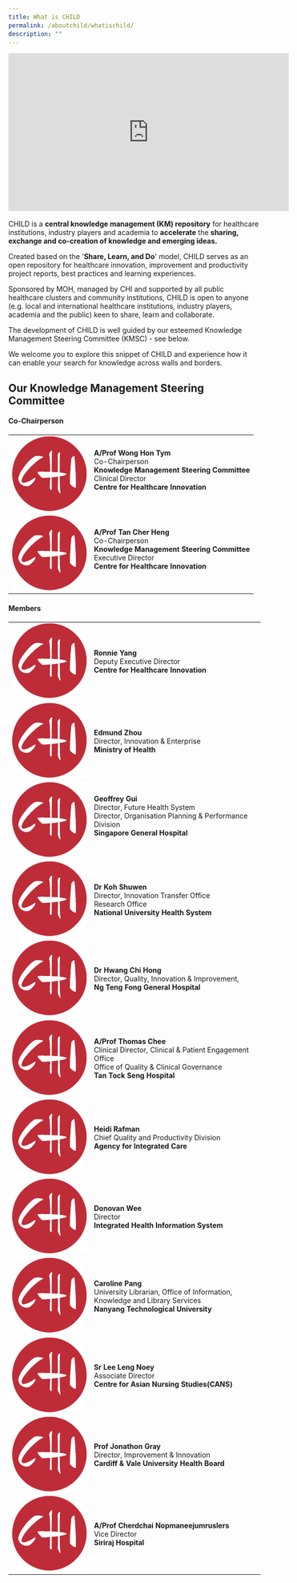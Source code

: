 ```yaml
---
title: What is CHILD
permalink: /aboutchild/whatischild/
description: ""
---
```

<iframe width="560" height="315" src="https://www.youtube.com/embed/-_j56iZxDIg" title="YouTube video player" frameborder="0" allow="accelerometer; autoplay; clipboard-write; encrypted-media; gyroscope; picture-in-picture; web-share" allowfullscreen=""></iframe>

CHILD is a **central knowledge management (KM) repository** for healthcare institutions, industry players and academia to **accelerate** the **sharing, exchange and co-creation of knowledge and emerging ideas.**
  
Created based on the '**Share, Learn, and Do**' model, CHILD serves as an open repository for healthcare innovation, improvement and productivity project reports, best practices and learning experiences.  
  
Sponsored by MOH, managed by CHI and supported by all public healthcare clusters and community institutions, CHILD is open to anyone (e.g. local and international healthcare institutions, industry players, academia and the public) keen to share, learn and collaborate. 

The development of CHILD is well guided by our esteemed Knowledge Management Steering Committee (KMSC) - see below.

We welcome you to explore this snippet of CHILD and experience how it can enable your search for knowledge across walls and&nbsp;borders.&nbsp;  

<h2>Our Knowledge Management Steering Committee</h2>

<h4>Co-Chairperson</h4>

<table cellpadding="10" border="0" style="width: 100%;">
<tbody>
<tr>
<td style="width: 150px;"><a href="https://www.linkedin.com/in/hon-tym-wong-758b1a13"><img alt="andrew1" src="/images/chi%20logo.png"></a></td>
<td><strong>A/Prof Wong Hon Tym</strong><br>Co-Chairperson<br><b>Knowledge Management Steering Committee</b><br>Clinical Director<br><b>Centre for Healthcare Innovation</b><br><a href="" target="_blank"><small></small></a><br>
</td></tr>
<tr>
<td style="width: 150px;"><a href="https://www.linkedin.com/in/cher-heng-tan-8b965216"><img alt="andrew1" src="/images/chi%20logo.png"></a></td>
<td><strong>A/Prof Tan Cher Heng</strong><br>Co-Chairperson<br><b>Knowledge Management Steering Committee</b><br>Executive Director<br><b>Centre for Healthcare Innovation</b><br><a href="https://www.linkedin.com/in/cher-heng-tan-8b965216" target="_blank"><small></small></a><br>
</td></tr>
</tbody>
</table>

<h4>Members</h4>

<table cellpadding="10" border="0" style="width: 100%;">
<tbody>
	<tr>
<td style="width: 150px;"><a href="https://www.linkedin.com/in/yangronnie"><img alt="andrew1" src="/images/chi%20logo.png"></a></td>
<td><br><strong>Ronnie Yang</strong><br>Deputy Executive Director
	<br><b>Centre for Healthcare Innovation</b> <br><a href="https://www.linkedin.com/in/yangronnie" target="_blank"><small></small></a><br></td>
</tr>
	<tr>
<td style="width: 150px;"><a href="https://www.linkedin.com/in/henriks-g%C3%B6ran-147604b3"><img alt="andrew1" src="/images/chi%20logo.png"></a></td>
<td><br><strong>Edmund Zhou </strong><br>Director, Innovation &amp; Enterprise<br><b>Ministry of Health</b><br><a href="https://www.linkedin.com/in/henriks-g%C3%B6ran-147604b3" target="_blank"><small></small></a><br></td>
</tr>
<tr>
<td style="width: 150px;"><a href="https://www.linkedin.com/in/hahrie-han-479915"><img alt="chi" src="/images/chi%20logo.png"></a></td>
<td><strong>Geoffrey Gui </strong><br>Director, Future Health System<br>Director, Organisation Planning &amp; Performance Division<br><b>Singapore General Hospital</b><br><a href="https://www.linkedin.com/in/hahrie-han-479915" target="_blank"><small></small></a><br></td>
</tr>
<tr>
<td style="width: 150px;"><a href="https://www.linkedin.com/in/dr-jonathon"><img alt="andrew1" src="/images/chi%20logo.png"></a></td>
<td><br><strong>Dr Koh Shuwen </strong><br>Director, Innovation Transfer Office<br>Research Office<br><b>National University Health System</b><br><a href="https://www.linkedin.com/in/dr-jonathon" target="_blank"><small></small></a><br></td>
</tr>
	<tr>
<td style="width: 150px;"><a href="https://www.linkedin.com/in/jonty-heaversedge"><img alt="andrew1" src="/images/chi%20logo.png"></a></td>
<td><br><strong>Dr Hwang Chi Hong </strong><br>Director, Quality, Innovation &amp; Improvement,<br><b>Ng Teng Fong General Hospital</b> <br><a href="https://www.linkedin.com/in/jonty-heaversedge" target="_blank"><small></small></a><br></td>
</tr>
<tr>
<td style="width: 150px;"><a href="https://www.linkedin.com/in/junaidbajwa"><img alt="andrew1" src="/images/chi%20logo.png"></a></td>
<td><br><strong>A/Prof Thomas Chee </strong><br>Clinical Director, Clinical &amp; Patient Engagement Office<br>Office of Quality &amp; Clinical Governance <br><b>Tan Tock Seng Hospital</b><br><a href="https://www.linkedin.com/in/junaidbajwa" target="_blank"><small></small></a><br></td>
</tr>
<tr>
<td style="width: 150px;"><a href="https://www.linkedin.com/in/junaidbajwa"><img alt="andrew1" src="/images/chi%20logo.png"></a></td>
<td><br><strong>Heidi Rafman</strong><br>Chief Quality and Productivity Division<br><b>Agency for Integrated Care</b><br><a href="https://www.linkedin.com/in/junaidbajwa" target="_blank"><small></small></a><br></td>
</tr>
<tr>
<td style="width: 150px;"><a href="https://www.linkedin.com/in/junaidbajwa"><img alt="andrew1" src="/images/chi%20logo.png"></a></td>
	<td><br><strong>Donovan Wee</strong><br>Director<br><b>Integrated Health Information System</b><br><a href="https://www.linkedin.com/in/junaidbajwa" target="_blank"><small></small></a><br></td>
</tr>
<tr>
<td style="width: 150px;"><a href="https://www.linkedin.com/in/junaidbajwa"><img alt="andrew1" src="/images/chi%20logo.png"></a></td>
<td><br><strong>Caroline Pang</strong><br>University Librarian, Office of Information, Knowledge and Library Services<br><b>Nanyang Technological University</b><br><a href="https://www.linkedin.com/in/junaidbajwa" target="_blank"><small></small></a><br></td>
</tr>
<tr>
<td style="width: 150px;"><a href="https://www.linkedin.com/in/junaidbajwa"><img alt="andrew1" src="/images/chi%20logo.png"></a></td>
<td><br><strong>Sr Lee Leng Noey</strong><br>Associate Director<br><b>Centre for Asian Nursing Studies(CANS)</b><br><a href="https://www.linkedin.com/in/junaidbajwa" target="_blank"><small></small></a><br></td>
</tr>
<tr>
<td style="width: 150px;"><a href="https://www.linkedin.com/in/junaidbajwa"><img alt="andrew1" src="/images/chi%20logo.png"></a></td>
<td><br><strong>Prof Jonathon Gray</strong><br>Director, Improvement &amp; Innovation<br><b>Cardiff &amp; Vale University Health Board</b><br><a href="https://www.linkedin.com/in/junaidbajwa" target="_blank"><small></small></a><br></td>
</tr>
<tr>
<td style="width: 150px;"><a href="nil"><img src="/images/chi%20logo.png"></a></td>
<td><br><strong>A/Prof Cherdchai Nopmaneejumruslers</strong><br>Vice Director<br><b>Siriraj Hospital</b><br><a href="nil" target="_blank"><small></small></a><br></td>
</tr>

</tbody>
</table>
